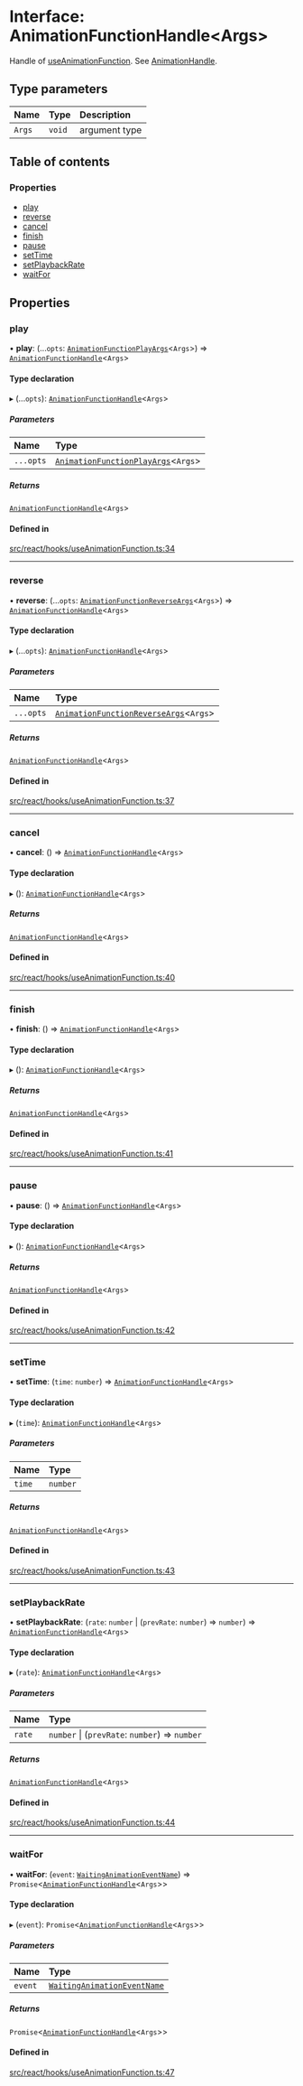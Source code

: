 # Interface: AnimationFunctionHandle<Args\>

Handle of [useAnimationFunction](../API.md#useanimationfunction). See [AnimationHandle](AnimationHandle.md).

## Type parameters

| Name | Type | Description |
| :------ | :------ | :------ |
| `Args` | `void` | argument type |

## Table of contents

### Properties

- [play](AnimationFunctionHandle.md#play)
- [reverse](AnimationFunctionHandle.md#reverse)
- [cancel](AnimationFunctionHandle.md#cancel)
- [finish](AnimationFunctionHandle.md#finish)
- [pause](AnimationFunctionHandle.md#pause)
- [setTime](AnimationFunctionHandle.md#settime)
- [setPlaybackRate](AnimationFunctionHandle.md#setplaybackrate)
- [waitFor](AnimationFunctionHandle.md#waitfor)

## Properties

### play

• **play**: (...`opts`: [`AnimationFunctionPlayArgs`](../API.md#animationfunctionplayargs)<`Args`\>) => [`AnimationFunctionHandle`](AnimationFunctionHandle.md)<`Args`\>

#### Type declaration

▸ (...`opts`): [`AnimationFunctionHandle`](AnimationFunctionHandle.md)<`Args`\>

##### Parameters

| Name | Type |
| :------ | :------ |
| `...opts` | [`AnimationFunctionPlayArgs`](../API.md#animationfunctionplayargs)<`Args`\> |

##### Returns

[`AnimationFunctionHandle`](AnimationFunctionHandle.md)<`Args`\>

#### Defined in

[src/react/hooks/useAnimationFunction.ts:34](https://github.com/inokawa/react-animatable/blob/385e0bb/src/react/hooks/useAnimationFunction.ts#L34)

___

### reverse

• **reverse**: (...`opts`: [`AnimationFunctionReverseArgs`](../API.md#animationfunctionreverseargs)<`Args`\>) => [`AnimationFunctionHandle`](AnimationFunctionHandle.md)<`Args`\>

#### Type declaration

▸ (...`opts`): [`AnimationFunctionHandle`](AnimationFunctionHandle.md)<`Args`\>

##### Parameters

| Name | Type |
| :------ | :------ |
| `...opts` | [`AnimationFunctionReverseArgs`](../API.md#animationfunctionreverseargs)<`Args`\> |

##### Returns

[`AnimationFunctionHandle`](AnimationFunctionHandle.md)<`Args`\>

#### Defined in

[src/react/hooks/useAnimationFunction.ts:37](https://github.com/inokawa/react-animatable/blob/385e0bb/src/react/hooks/useAnimationFunction.ts#L37)

___

### cancel

• **cancel**: () => [`AnimationFunctionHandle`](AnimationFunctionHandle.md)<`Args`\>

#### Type declaration

▸ (): [`AnimationFunctionHandle`](AnimationFunctionHandle.md)<`Args`\>

##### Returns

[`AnimationFunctionHandle`](AnimationFunctionHandle.md)<`Args`\>

#### Defined in

[src/react/hooks/useAnimationFunction.ts:40](https://github.com/inokawa/react-animatable/blob/385e0bb/src/react/hooks/useAnimationFunction.ts#L40)

___

### finish

• **finish**: () => [`AnimationFunctionHandle`](AnimationFunctionHandle.md)<`Args`\>

#### Type declaration

▸ (): [`AnimationFunctionHandle`](AnimationFunctionHandle.md)<`Args`\>

##### Returns

[`AnimationFunctionHandle`](AnimationFunctionHandle.md)<`Args`\>

#### Defined in

[src/react/hooks/useAnimationFunction.ts:41](https://github.com/inokawa/react-animatable/blob/385e0bb/src/react/hooks/useAnimationFunction.ts#L41)

___

### pause

• **pause**: () => [`AnimationFunctionHandle`](AnimationFunctionHandle.md)<`Args`\>

#### Type declaration

▸ (): [`AnimationFunctionHandle`](AnimationFunctionHandle.md)<`Args`\>

##### Returns

[`AnimationFunctionHandle`](AnimationFunctionHandle.md)<`Args`\>

#### Defined in

[src/react/hooks/useAnimationFunction.ts:42](https://github.com/inokawa/react-animatable/blob/385e0bb/src/react/hooks/useAnimationFunction.ts#L42)

___

### setTime

• **setTime**: (`time`: `number`) => [`AnimationFunctionHandle`](AnimationFunctionHandle.md)<`Args`\>

#### Type declaration

▸ (`time`): [`AnimationFunctionHandle`](AnimationFunctionHandle.md)<`Args`\>

##### Parameters

| Name | Type |
| :------ | :------ |
| `time` | `number` |

##### Returns

[`AnimationFunctionHandle`](AnimationFunctionHandle.md)<`Args`\>

#### Defined in

[src/react/hooks/useAnimationFunction.ts:43](https://github.com/inokawa/react-animatable/blob/385e0bb/src/react/hooks/useAnimationFunction.ts#L43)

___

### setPlaybackRate

• **setPlaybackRate**: (`rate`: `number` \| (`prevRate`: `number`) => `number`) => [`AnimationFunctionHandle`](AnimationFunctionHandle.md)<`Args`\>

#### Type declaration

▸ (`rate`): [`AnimationFunctionHandle`](AnimationFunctionHandle.md)<`Args`\>

##### Parameters

| Name | Type |
| :------ | :------ |
| `rate` | `number` \| (`prevRate`: `number`) => `number` |

##### Returns

[`AnimationFunctionHandle`](AnimationFunctionHandle.md)<`Args`\>

#### Defined in

[src/react/hooks/useAnimationFunction.ts:44](https://github.com/inokawa/react-animatable/blob/385e0bb/src/react/hooks/useAnimationFunction.ts#L44)

___

### waitFor

• **waitFor**: (`event`: [`WaitingAnimationEventName`](../API.md#waitinganimationeventname)) => `Promise`<[`AnimationFunctionHandle`](AnimationFunctionHandle.md)<`Args`\>\>

#### Type declaration

▸ (`event`): `Promise`<[`AnimationFunctionHandle`](AnimationFunctionHandle.md)<`Args`\>\>

##### Parameters

| Name | Type |
| :------ | :------ |
| `event` | [`WaitingAnimationEventName`](../API.md#waitinganimationeventname) |

##### Returns

`Promise`<[`AnimationFunctionHandle`](AnimationFunctionHandle.md)<`Args`\>\>

#### Defined in

[src/react/hooks/useAnimationFunction.ts:47](https://github.com/inokawa/react-animatable/blob/385e0bb/src/react/hooks/useAnimationFunction.ts#L47)
